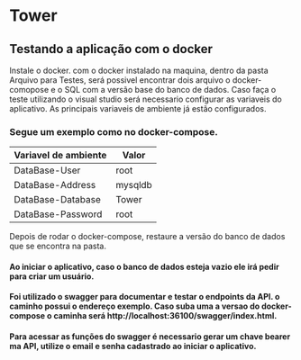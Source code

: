 # Tower
## Testando a aplicação com o docker ##
Instale o docker.
com o docker instalado na maquina, dentro da pasta Arquivo para Testes, será possivel encontrar dois arquivo o docker-comopose e o SQL com a versão base do banco de dados.
Caso faça o teste utilizando o visual studio será necessario configurar as variaveis do aplicativo.
As principais variaveis de ambiente já estão configurados.
### Segue um exemplo como no docker-compose.
   | Variavel de ambiente | Valor |
   |---|---|
   | DataBase-User | root |
   | DataBase-Address | mysqldb |
   | DataBase-Database | Tower |
   | DataBase-Password | root |

   
Depois de rodar o docker-compose, restaure a versão do banco de dados que se encontra na pasta.

#### Ao iniciar o aplicativo, caso o banco de dados esteja vazio ele irá pedir para criar um usuário.
#### Foi utilizado o swagger para documentar e testar o endpoints da API. o caminho possui o endereço exemplo. Caso suba uma a versao do docker-compose o caminha será http://localhost:36100/swagger/index.html.
#### Para acessar as funções do swagger é necessario gerar um chave bearer ma API, utilize o email e senha cadastrado ao iniciar o aplicativo.
